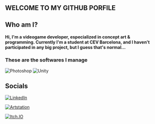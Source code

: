 WELCOME TO MY GITHUB PORFILE
---

## Who am I?

#### Hi, I'm a videogame developer, especialized in concept art & programming. Currently I'm a student at CEV Barcelona, and I haven't participated in any big project, but I guess that's normal...

### These are the softwares I manage

![Photoshop](https://img.shields.io/badge/Photoshop-FFFFFF?style=for-the-badge&logo=AdobePhotoshop&logoColor=white&labelColor=31A8FF)
![Unity](https://img.shields.io/badge/Unity-FFFFFF?style=for-the-badge&logo=Unity&logoColor=white&labelColor=31A8FF)

## Socials

[![LinkedIn](https://img.shields.io/badge/LinkedIn-PauMadorell-FFFFFF?style=for-the-badge&logo=linkedin&logoColor=white&labelColor=0A66C2)](https://www.linkedin.com/in/pau-madorell-taulats-765431224/)  

[![Artstation](https://img.shields.io/badge/Artstation-MiauPadu-FFFFFF?style=for-the-badge&logo=Artstation&logoColor=blue&labelColor=13AFF0)](https://www.artstation.com/miau_padu)

[![Itch.IO](https://img.shields.io/badge/Itch.io-MiauPadu-FFFFFF?style=for-the-badge&logo=Itch.io&logoColor=white&labelColor=FA5C5C)](https://miau-padu.itch.io/)
